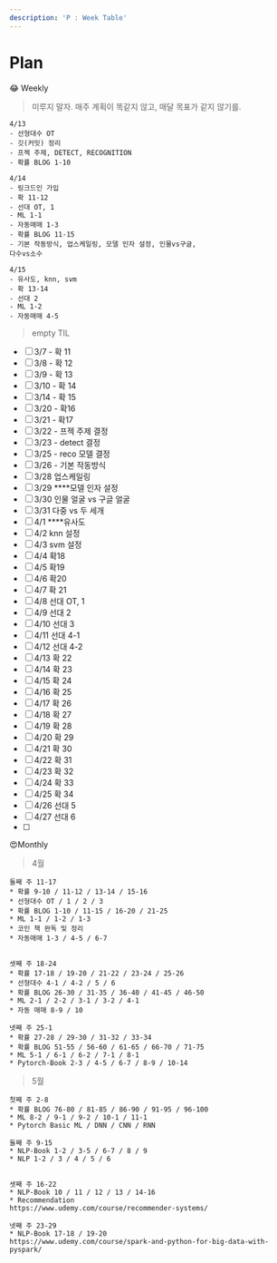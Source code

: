 ```yaml
---
description: 'P : Week Table'
---
```


# Plan

😂 Weekly

> 미루지 말자. 매주 계획이 똑같지 않고, 매달 목표가 같지 않기를.

```text
4/13
- 선형대수 OT
- 깃(커밋) 정리
- 프젝 주제, DETECT, RECOGNITION
- 확률 BLOG 1-10

4/14
- 링크드인 가입
- 확 11-12
- 선대 OT, 1
- ML 1-1
- 자동매매 1-3
- 확률 BLOG 11-15
- 기본 작동방식, 업스케일링, 모델 인자 설정, 인물vs구글,
다수vs소수

4/15
- 유사도, knn, svm
- 확 13-14
- 선대 2
- ML 1-2
- 자동매매 4-5
```



> empty TIL

* [ ] 3/7 - 확 11
* [ ] 3/8 - 확 12 
* [ ] 3/9 - 확 13
* [ ] 3/10 - 확 14
* [ ] 3/14 - 확 15
* [ ] 3/20 - 확16
* [ ] 3/21 - 확17
* [ ] 3/22 - 프젝 주제 결정
* [ ] 3/23 - detect 결정
* [ ] 3/25 - reco 모델 결정
* [ ] 3/26 - 기본 작동방식
* [ ] 3/28 업스케일링
* [ ] 3/29 ****모델 인자 설정
* [ ] 3/30 인물 얼굴 vs 구글 얼굴
* [ ] 3/31 다중 vs 두 세개
* [ ] 4/1 ****유사도
* [ ] 4/2 knn 설정
* [ ] 4/3  svm 설정
* [ ] 4/4 확18
* [ ] 4/5 확19
* [ ] 4/6 확20
* [ ] 4/7 확 21
* [ ] 4/8 선대 OT, 1
* [ ] 4/9 선대 2
* [ ] 4/10 선대 3
* [ ] 4/11 선대 4-1
* [ ] 4/12 선대 4-2
* [ ] 4/13 확 22
* [ ] 4/14 확 23
* [ ] 4/15 확 24
* [ ] 4/16 확 25
* [ ] 4/17 확 26
* [ ] 4/18 확 27
* [ ] 4/19 확 28
* [ ] 4/20 확 29
* [ ] 4/21 확 30
* [ ] 4/22 확 31
* [ ] 4/23 확 32
* [ ] 4/24 확 33
* [ ] 4/25 확 34
* [ ] 4/26 선대 5
* [ ] 4/27 선대 6
* [ ] 




😍Monthly

> 4월

```text
둘째 주 11-17
* 확률 9-10 / 11-12 / 13-14 / 15-16 
* 선형대수 OT / 1 / 2 / 3
* 확률 BLOG 1-10 / 11-15 / 16-20 / 21-25
* ML 1-1 / 1-2 / 1-3
* 코인 책 완독 및 정리
* 자동매매 1-3 / 4-5 / 6-7


셋째 주 18-24
* 확률 17-18 / 19-20 / 21-22 / 23-24 / 25-26
* 선형대수 4-1 / 4-2 / 5 / 6
* 확률 BLOG 26-30 / 31-35 / 36-40 / 41-45 / 46-50
* ML 2-1 / 2-2 / 3-1 / 3-2 / 4-1
* 자동 매매 8-9 / 10

넷째 주 25-1
* 확률 27-28 / 29-30 / 31-32 / 33-34
* 확률 BLOG 51-55 / 56-60 / 61-65 / 66-70 / 71-75
* ML 5-1 / 6-1 / 6-2 / 7-1 / 8-1
* Pytorch-Book 2-3 / 4-5 / 6-7 / 8-9 / 10-14
```



> 5월

```text
첫째 주 2-8
* 확률 BLOG 76-80 / 81-85 / 86-90 / 91-95 / 96-100
* ML 8-2 / 9-1 / 9-2 / 10-1 / 11-1
* Pytorch Basic ML / DNN / CNN / RNN

둘째 주 9-15
* NLP-Book 1-2 / 3-5 / 6-7 / 8 / 9
* NLP 1-2 / 3 / 4 / 5 / 6


셋째 주 16-22
* NLP-Book 10 / 11 / 12 / 13 / 14-16
* Recommendation
https://www.udemy.com/course/recommender-systems/

넷째 주 23-29
* NLP-Book 17-18 / 19-20
https://www.udemy.com/course/spark-and-python-for-big-data-with-pyspark/
```

